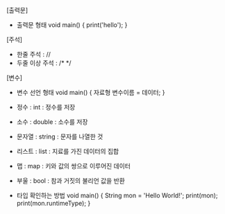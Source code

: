 [출력문]
- 출력문 형태
void main() {
    print('hello');
  }

[주석]
- 한줄 주석 : //
- 두줄 이상 주석 : /* */

[변수]
- 변수 선언 형태
  void main() {
    자료형 변수이름 = 데이터;
  }
- 정수 : int : 정수를 저장
- 소수 : double : 소수를 저장
- 문자열 : string : 문자를 나열한 것
- 리스트 : list : 지료를 가진 데이터의 집합
- 맵 : map : 키와 값의 쌍으로 이루어진 데이터
- 부울 : bool : 참과 거짓의 불리언 값을 반환

- 타입 확인하는 방법
  void main() {
    String mon = 'Hello World!';
    print(mon);
    print(mon.runtimeType);
  }
